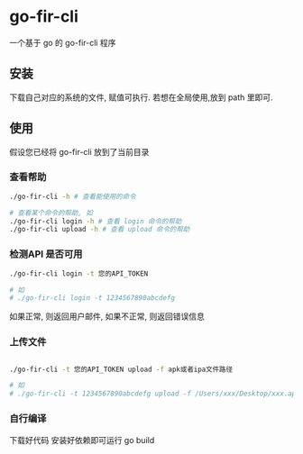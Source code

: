 # go-fir-cli

一个基于 go 的 go-fir-cli 程序

## 安装

下载自己对应的系统的文件, 赋值可执行. 若想在全局使用,放到 path 里即可.


## 使用

假设您已经将 go-fir-cli 放到了当前目录 

### 查看帮助

```bash
./go-fir-cli -h # 查看能使用的命令

# 查看某个命令的帮助, 如
./go-fir-cli login -h # 查看 login 命令的帮助
./go-fir-cli upload -h # 查看 upload 命令的帮助

```

### 检测API 是否可用

```bash  
./go-fir-cli login -t 您的API_TOKEN

# 如
# ./go-fir-cli login -t 1234567890abcdefg

```
如果正常, 则返回用户邮件, 如果不正常, 则返回错误信息


### 上传文件

```bash

./go-fir-cli -t 您的API_TOKEN upload -f apk或者ipa文件路径

# 如
# ./go-fir-cli -t 1234567890abcdefg upload -f /Users/xxx/Desktop/xxx.apk

```


### 自行编译

下载好代码 安装好依赖即可运行 go build

